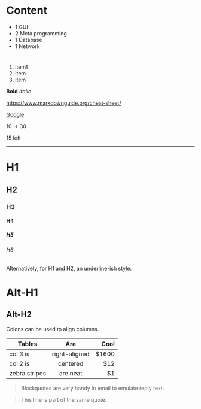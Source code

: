 
# Content
- 1 GUI
- 2 Meta programming
- 1 Database
- 1 Network

# 
1. item1
2. item
3. item

**Bold**
*Italic*

https://www.markdownguide.org/cheat-sheet/

[Google](https://google.com)

10 -> 30

15 left

---
# H1
## H2
### H3
#### H4
##### H5
###### H6

Alternatively, for H1 and H2, an underline-ish style:

Alt-H1
======

Alt-H2
------

Colons can be used to align columns.

| Tables        | Are           | Cool  |
| ------------- |:-------------:| -----:|
| col 3 is      | right-aligned | $1600 |
| col 2 is      | centered      |   $12 |
| zebra stripes | are neat      |    $1 |

> Blockquotes are very handy in email to emulate reply text.

> This line is part of the same quote.